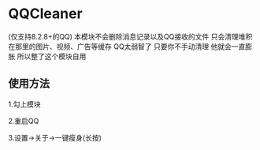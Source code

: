 # QQCleaner
(仅支持8.2.8+的QQ)
本模块不会删除消息记录以及QQ接收的文件 只会清理堆积在那里的图片、视频、广告等缓存
QQ太弱智了 只要你不手动清理 他就会一直膨胀 所以整了这个模块自用

## 使用方法
1.勾上模块

2.重启QQ

3.设置->关于->一键瘦身(长按)
